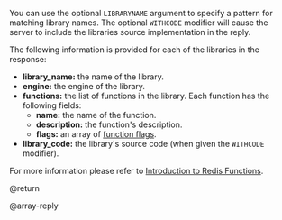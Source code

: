 You can use the optional `LIBRARYNAME` argument to specify a pattern for matching library names.
The optional `WITHCODE` modifier will cause the server to include the libraries source implementation in the reply.

The following information is provided for each of the libraries in the response:

* **library_name:** the name of the library.
* **engine:** the engine of the library.
* **functions:** the list of functions in the library.
  Each function has the following fields:
  * **name:** the name of the function.
  * **description:** the function's description.
  * **flags:** an array of [function flags](/docs/manual/programmability/functions-intro/#function-flags).
* **library_code:** the library's source code (when given the `WITHCODE` modifier).

For more information please refer to [Introduction to Redis Functions](/topics/functions-intro).

@return

@array-reply
